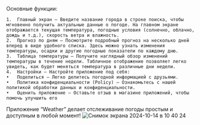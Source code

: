 Основные функции:

	1.	Главный экран — Введите название города в строке поиска, чтобы мгновенно получить актуальные данные о погоде. На главном экране отображается текущая температура, погодные условия (солнечно, облачно, дождь и т.д.), скорость ветра и влажность.
	2.	Прогноз по дням — Посмотрите подробный прогноз на несколько дней вперед в виде удобного списка. Здесь можно узнать изменения температуры, осадки и другие погодные показатели по каждому дню.
	3.	Таблица температуры — Получите наглядный обзор изменений температуры в течение недели. Табличное отображение позволяет легко увидеть, как будет меняться температура в различные дни недели.
	4.	Настройки — Настройте приложение под себя:
	•	Поделиться — Легко делитесь погодной информацией с друзьями.
	•	Политика конфиденциальности (Policy) — Ознакомьтесь с нашей политикой обработки данных и конфиденциальности.
	•	Оценить приложение — Оставьте отзыв в магазине приложений, чтобы помочь улучшить его

Приложение “Weather” делает отслеживание погоды простым и доступным в любой момент!
![Снимок экрана 2024-10-14 в 10 40 24](https://github.com/user-attachments/assets/53fd4723-9299-49e6-8734-937b12510731)
